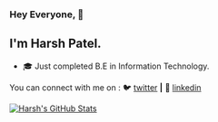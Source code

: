 ﻿### Hey Everyone, 👋

## I'm Harsh Patel. 


- 🎓 Just completed B.E in Information Technology.


You can connect with me on :
🐦 [twitter][twitter] **|** 
👔 [linkedin][linkedin]

[twitter]: https://twitter.com/harshp062
[linkedin]: https://www.linkedin.com/in/harsh-patel-002904203


<a href="https://github.com/cm-harshpatel">
 <img align="center" src="https://github-readme-stats.vercel.app/api?username=cm-harshpatel&show_icons=true&theme=light&line_height=27" alt="Harsh's GitHub Stats"/>
</a>
